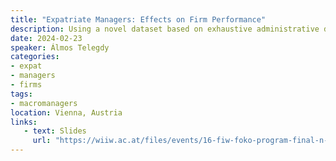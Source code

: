 ```yaml
---
title: "Expatriate Managers: Effects on Firm Performance"
description: Using a novel dataset based on exhaustive administrative data from Hungary on firms and their managers for 1985--2022, we study the impact of expatriate Chief Executive Officers (CEOs) on firm outcomes. 
date: 2024-02-23
speaker: Álmos Telegdy
categories:
- expat
- managers
- firms
tags:
- macromanagers
location: Vienna, Austria
links:
   - text: Slides
     url: "https://wiiw.ac.at/files/events/16-fiw-foko-program-final-n-659.pdf"
---
```

